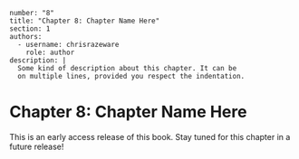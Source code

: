 ```metadata
number: "8"
title: "Chapter 8: Chapter Name Here"
section: 1
authors:
  - username: chrisrazeware
    role: author
description: |
  Some kind of description about this chapter. It can be
  on multiple lines, provided you respect the indentation.
```

# Chapter 8: Chapter Name Here

This is an early access release of this book. Stay tuned for this chapter in a future release!